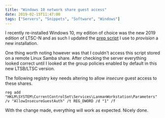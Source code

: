 ```yaml
---
title: "Windows 10 network share guest access"
date: 2019-02-15T11:47:00
tags: ["Servers", "Snippets", "Software", "Windows"]
---
```


I recently re-installed Windows 10, my edition of choice was the new 2019 edition of LTSC-N and as such I updated the [prep script](https://github.com/breadcat/win10-prep) I use to *provision* a new installation.

One thing worth noting however was that I couldn't access this script stored on a remote Linux Samba share. After checking the server everything looked correct until I looked at the group policies enabled by default in this new LTSB/LTSC version.

The following registry key needs altering to allow *insecure* guest access to these shares.

```
reg add "HKLM\SYSTEM\CurrentControlSet\Services\LanmanWorkstation\Parameters" /v "AllowInsecureGuestAuth" /t REG_DWORD /d "1" /f
```

With the change made, everything will work as expected. Nicely done.